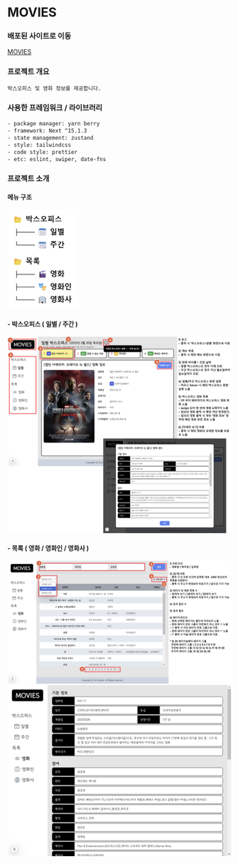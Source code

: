 # MOVIES

### 배포된 사이트로 이동
<a href="https://movies-theta-ochre.vercel.app/" target="_blank">MOVIES</a>

### 프로젝트 개요
```plaintext
박스오피스 및 영화 정보를 제공합니다.
```

### 사용한 프레임워크 / 라이브러리
```plaintext
- package manager: yarn berry
- framework: Next ^15.1.3
- state management: zustand
- style: tailwindcss
- code style: prettier
- etc: eslint, swiper, date-fns
```

### 프로젝트 소개
#### 메뉴 구조
<img width="160" src="public/read-me/structure.png" alt="menus">

#### - 박스오피스 ( 일별 / 주간 )
<img src="public/read-me/box-office.png" alt="box-office">

#### - 목록 ( 영화 / 영화인 / 영화사 )
<img src="public/read-me/movies.png" alt="movies">
<img src="public/read-me/movie-detail.png" alt="movie">

